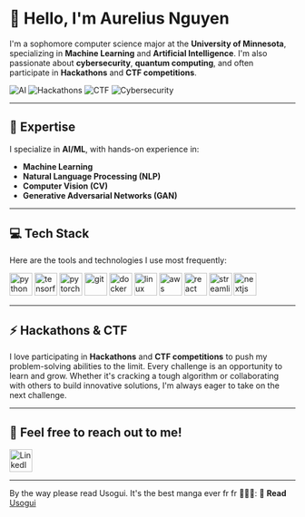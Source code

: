 # 👋 Hello, I'm Aurelius Nguyen

I'm a sophomore computer science major at the **University of Minnesota**, specializing in **Machine Learning** and **Artificial Intelligence**. I'm also passionate about **cybersecurity**, **quantum computing**, and often participate in **Hackathons** and **CTF competitions**.

![AI](https://img.shields.io/badge/AI-Exploring%20the%20future-blue)
![Hackathons](https://img.shields.io/badge/Hackathons-Lover%20of%20challenges-orange)
![CTF](https://img.shields.io/badge/CTF-Puzzle%20solver-critical)
![Cybersecurity](https://img.shields.io/badge/Cybersecurity-Learner-green)

---

## 🌠 **Expertise**
I specialize in **AI/ML**, with hands-on experience in:

- **Machine Learning**
- **Natural Language Processing (NLP)**
- **Computer Vision (CV)**
- **Generative Adversarial Networks (GAN)**

---

## 💻 **Tech Stack**
Here are the tools and technologies I use most frequently:

<p align="left">
  <img src="https://cdn.jsdelivr.net/gh/devicons/devicon/icons/python/python-original.svg" alt="python" width="40" height="40"/>
  <img src="https://cdn.jsdelivr.net/gh/devicons/devicon/icons/tensorflow/tensorflow-original.svg" alt="tensorflow" width="40" height="40"/>
  <img src="https://cdn.jsdelivr.net/gh/devicons/devicon/icons/pytorch/pytorch-original.svg" alt="pytorch" width="40" height="40"/>
  <img src="https://cdn.jsdelivr.net/gh/devicons/devicon/icons/git/git-original.svg" alt="git" width="40" height="40"/>
  <img src="https://cdn.jsdelivr.net/gh/devicons/devicon/icons/docker/docker-original.svg" alt="docker" width="40" height="40"/>
  <img src="https://cdn.jsdelivr.net/gh/devicons/devicon/icons/linux/linux-original.svg" alt="linux" width="40" height="40"/>
  <img src="https://cdn.jsdelivr.net/gh/devicons/devicon/icons/amazonwebservices/amazonwebservices-original-wordmark.svg" alt="aws" width="40" height="40"/>
  <img src="https://cdn.jsdelivr.net/gh/devicons/devicon/icons/react/react-original.svg" alt="react" width="40" height="40"/>
  <img src="https://cdn.jsdelivr.net/gh/devicons/devicon/icons/streamlit/streamlit-original.svg" alt="streamlit" width="40" height="40"/>
  <img src="https://cdn.jsdelivr.net/gh/devicons/devicon/icons/nextjs/nextjs-original.svg" alt="nextjs" width="40" height="40"/>
</p>


---

## ⚡ **Hackathons & CTF**
I love participating in **Hackathons** and **CTF competitions** to push my problem-solving abilities to the limit. Every challenge is an opportunity to learn and grow. Whether it's cracking a tough algorithm or collaborating with others to build innovative solutions, I'm always eager to take on the next challenge.

---

## **💬 Feel free to reach out to me!**

<a href="https://linkedin.com/in/aurelius-nguyen" target="blank"><img align="center" src="https://cdn.jsdelivr.net/gh/devicons/devicon/icons/linkedin/linkedin-original.svg" alt="LinkedIn" height="40" width="40" /></a>

---

By the way please read Usogui. It's the best manga ever fr fr 🙏🙏🙏:
📖 **Read** [Usogui](https://mangadex.org/title/a07320a4-afcd-413a-a451-d69a448d0c28/usogui)

